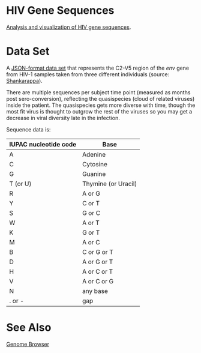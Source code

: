 # HIV Gene Sequences
[Analysis and visualization of HIV gene sequences](https://brettonw.github.io/gene-sequences.js/index.html).

# Data Set
A [JSON-format data set](https://brettonw.github.io/gene-sequences.js/subjects.json) that represents the C2-V5 region of the *env* gene from HIV-1 samples taken from three different individuals (source: [Shankarappa](https://www.ncbi.nlm.nih.gov/pmc/articles/PMC113104/)).

There are multiple sequences per subject time point (measured as months post sero-conversion), reflecting the quasispecies (cloud of related viruses) inside the patient. The quasispecies gets more diverse with time, though the most fit virus is thought to outgrow the rest of the viruses so you may get a decrease in viral diversity late in the infection.

Sequence data is:

|IUPAC nucleotide code|Base|
|---|---|
|A| Adenine|
|C| Cytosine|
|G| Guanine|
|T (or U)|Thymine (or Uracil)|
|R| A or G|
|Y| C or T|
|S| G or C|
|W|A or T|
|K|G or T|
|M|A or C|
|B|C or G or T|
|D|A or G or T|
|H|A or C or T|
|V|A or C or G|
|N|any base|
|. or -|gap|


# See Also
[Genome Browser](https://www.hiv.lanl.gov/content/index)
